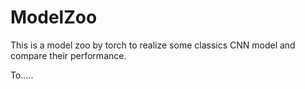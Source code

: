 # ModelZoo

This is a model zoo by torch to realize some classics CNN model and compare their performance.

To.....